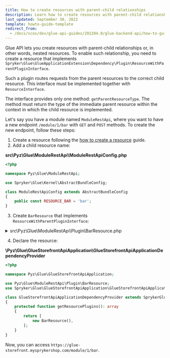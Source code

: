 ```yaml
---
title: How to create resources with parent-child relationships
description: Learn how to create resources with parent-child relationships 
last_updated: September 30, 2022
template: howto-guide-template
redirect_from:
  - /docs/scos/dev/glue-api-guides/202204.0/glue-backend-api/how-to-guides/create-a-resource-with-parent.html
---
```


Glue API lets you create resources with parent-child relationships or, in other words, nested resources. To enable such relationship, you need to create a resource that implements `Spryker\Glue\GlueApplicationExtension\Dependency\Plugin\ResourceWithParentPluginInterface`.

Such a plugin routes requests from the parent resources to the correct child resource. This interface must be implemented together with `ResourceInterface`.

The interface provides only one method: `getParentResourceType`. The method must return the type of the immediate parent resource within the context in which the child resource is implemented.

Let's say you have a module named `ModuleRestApi`, where you want to have a new endpoint `/module/1/bar` with `GET` and `POST` methods. To create the new endpoint, follow these steps:

1. Create a resource following the [how to create a resource](/docs/scos/dev/glue-api-guides/{{page.version}}/glue-backend-api/how-to-guides/how-to-create-a-resource.html) guide.
2. Add a child resource name:

**src\Pyz\Glue\ModuleRestApi\ModuleRestApiConfig.php**

```php
<?php

namespace Pyz\Glue\ModuleRestApi;

use Spryker\Glue\Kernel\AbstractBundleConfig;

class ModuleRestApiConfig extends AbstractBundleConfig
{
    public const RESOURCE_BAR = 'bar';
}
```

3. Create `BarResource` that implements `ResourceWithParentPluginInterface`:

<details><summary markdown='span'>src\Pyz\Glue\ModuleRestApi\Plugin\BarResource.php</summary>

```php
<?php

namespace Pyz\Glue\ModuleRestApi\Plugin;

use Generated\Shared\Transfer\GlueResourceMethodCollectionTransfer;
use Generated\Shared\Transfer\GlueResourceMethodConfigurationTransfer;
use Generated\Shared\Transfer\ModuleRestAttributesTransfer;
use Spryker\Glue\ModuleRestApi\Controller\ModuleResourceController;
use Spryker\Glue\ModuleRestApi\ModuleRestApiConfig;
use Spryker\Glue\GlueApplication\Plugin\GlueApplication\AbstractResourcePlugin;
use Spryker\Glue\GlueApplicationExtension\Dependency\Plugin\ResourceInterface;
use Spryker\Glue\GlueApplicationExtension\Dependency\Plugin\ResourceWithParentPluginInterface;

class ModuleRestResource extends AbstractResourcePlugin implements ResourceInterface, ResourceWithParentPluginInterface 
{
    public function getType(): string
    {
        return ModuleRestApiConfig::RESOURCE_BAR;
    }
    
    public function getController(): string
    {
        return ModuleResourceController::class;
    }

    public function getDeclaredMethods(): GlueResourceMethodCollectionTransfer
    {
        return (new GlueResourceMethodCollectionTransfer())
            ->setGet(new GlueResourceMethodConfigurationTransfer())
            ->setPost(
                (new GlueResourceMethodConfigurationTransfer())
                    ->setAction('postAction')->setAttributes(ModuleRestAttributesTransfer::class),
            );
    }
    
    public function getParentResourceType(): string
    {
        return ModuleRestApiConfig::RESOURCE_MODULE;
    }
}
```
</details>

4. Declare the resource:

**\Pyz\Glue\GlueStorefrontApiApplication\GlueStorefrontApiApplicationDependencyProvider**

```php
<?php

namespace Pyz\Glue\GlueStorefrontApiApplication;

use Pyz\Glue\ModuleRestApi\Plugin\BarResource;
use Spryker\Glue\GlueStorefrontApiApplication\GlueStorefrontApiApplicationDependencyProvider as SprykerGlueStorefrontApiApplicationDependencyProvider;

class GlueStorefrontApiApplicationDependencyProvider extends SprykerGlueStorefrontApiApplicationDependencyProvider
{
    protected function getResourcePlugins(): array
    {
        return [
            new BarResource(),
        ];
    }
}
```

Now, you can access `https://glue-storefront.mysprykershop.com/module/1/bar`.
